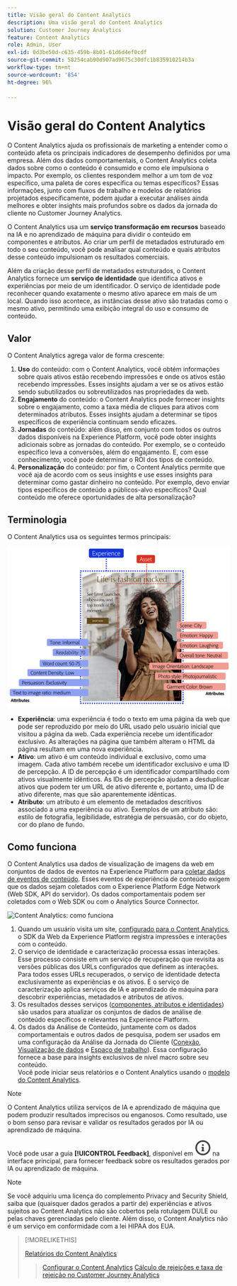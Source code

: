 ```yaml
---
title: Visão geral do Content Analytics
description: Uma visão geral do Content Analytics
solution: Customer Journey Analytics
feature: Content Analytics
role: Admin, User
exl-id: 0d3be50d-c635-459b-8b01-61d6d4ef0cdf
source-git-commit: 58254cab90d907ad9675c30dfc1b835910214b3a
workflow-type: tm+mt
source-wordcount: '854'
ht-degree: 96%

---
```


# Visão geral do Content Analytics

O Content Analytics ajuda os profissionais de marketing a entender como o conteúdo afeta os principais indicadores de desempenho definidos por uma empresa. Além dos dados comportamentais, o Content Analytics coleta dados sobre como o conteúdo é consumido e como ele impulsiona o impacto. Por exemplo, os clientes respondem melhor a um tom de voz específico, uma paleta de cores específica ou temas específicos? Essas informações, junto com fluxos de trabalho e modelos de relatórios projetados especificamente, podem ajudar a executar análises ainda melhores e obter insights mais profundos sobre os dados da jornada do cliente no Customer Journey Analytics.

O Content Analytics usa um **serviço transformação em recursos** baseado na IA e no aprendizado de máquina para dividir o conteúdo em componentes e atributos. Ao criar um perfil de metadados estruturado em todo o seu conteúdo, você pode analisar qual conteúdo e quais atributos desse conteúdo impulsionam os resultados comerciais.

Além da criação desse perfil de metadados estruturados, o Content Analytics fornece um **serviço de identidade** que identifica ativos e experiências por meio de um identificador. O serviço de identidade pode reconhecer quando exatamente o mesmo ativo aparece em mais de um local. Quando isso acontece, as instâncias desse ativo são tratadas como o mesmo ativo, permitindo uma exibição integral do uso e consumo de conteúdo.

## Valor

O Content Analytics agrega valor de forma crescente:

1. **Uso** do conteúdo: com o Content Analytics, você obtém informações sobre quais ativos estão recebendo impressões e onde os ativos estão recebendo impressões. Esses insights ajudam a ver se os ativos estão sendo subutilizados ou sobreutilizados nas propriedades da web.
1. **Engajamento** do conteúdo: o Content Analytics pode fornecer insights sobre o engajamento, como a taxa média de cliques para ativos com determinados atributos. Esses insights ajudam a determinar se tipos específicos de experiência continuam sendo eficazes.
1. **Jornadas** do conteúdo: além disso, em conjunto com todos os outros dados disponíveis na Experience Platform, você pode obter insights adicionais sobre as jornadas do conteúdo. Por exemplo, se o conteúdo específico leva a conversões, além do engajamento. E, com esse conhecimento, você pode determinar o ROI dos tipos de conteúdo.
1. **Personalização** do conteúdo: por fim, o Content Analytics permite que você aja de acordo com os seus insights e use esses insights para determinar como gastar dinheiro no conteúdo. Por exemplo, devo enviar tipos específicos de conteúdo a públicos-alvo específicos? Qual conteúdo me oferece oportunidades de alta personalização?

## Terminologia

O Content Analytics usa os seguintes termos principais:

![Ativos e experiências](/help/content-analytics/assets/content-analytics-experience-asset.png)

* **Experiência**: uma experiência é todo o texto em uma página da web que pode ser reproduzido por meio do URL usado pelo usuário inicial que visitou a página da web. Cada experiência recebe um identificador exclusivo. As alterações na página que também alteram o HTML da página resultam em uma nova experiência.
* **Ativo**: um ativo é um conteúdo individual e exclusivo, como uma imagem. Cada ativo também recebe um identificador exclusivo e uma ID de percepção. A ID de percepção é um identificador compartilhado com ativos visualmente idênticos. As IDs de percepção ajudam a desduplicar ativos que podem ter um URL de ativo diferente e, portanto, uma ID de ativo diferente, mas que são aparentemente idênticas.
* **Atributo**: um atributo é um elemento de metadados descritivos associado a uma experiência ou ativo. Exemplos de um atributo são: estilo de fotografia, legibilidade, estratégia de persuasão, cor do objeto, cor do plano de fundo.

## Como funciona

O Content Analytics usa dados de visualização de imagens da web em conjuntos de dados de eventos na Experience Platform para [coletar dados de eventos de conteúdo](config/datacollection.md). Esses eventos de experiência de conteúdo exigem que os dados sejam coletados com o Experience Platform Edge Network (Web SDK, API do servidor). Os dados comportamentais podem ser coletados com o Web SDK ou com o Analytics Source Connector.

![Content Analytics: como funciona](assets/aca-overview.gif)

1. Quando um usuário visita um site, [configurado para o Content Analytics](config/configuration.md), o SDK da Web da Experience Platform registra impressões e interações com o conteúdo.
1. O serviço de identidade e caracterização processa essas interações. Esse processo consiste em um serviço de recuperação que revisita as versões públicas dos URLs configurados que definem as interações. Para todos esses URLs recuperados, o serviço de identidade detecta exclusivamente as experiências e os ativos. E o serviço de caracterização aplica serviços de IA e aprendizado de máquina para descobrir experiências, metadados e atributos de ativos.
1. Os resultados desses serviços ([componentes, atributos e identidades](/help/content-analytics/report/components.md)) são usados para atualizar os conjuntos de dados de análise de conteúdo específicos e relevantes na Experience Platform.
1. Os dados da Análise de Conteúdo, juntamente com os dados comportamentais e outros dados de pesquisa, podem ser usados em uma configuração da Análise da Jornada do Cliente ([Conexão](/help/connections/overview.md), [Visualização de dados](/help/data-views/data-views.md) e [Espaço de trabalho](/help/analysis-workspace/home.md)). Essa configuração fornece a base para insights exclusivos de nível macro sobre seu conteúdo. <br/>Você pode iniciar seus relatórios e o Content Analytics usando o [modelo do Content Analytics](/help/content-analytics/report/report.md#template).


>[!NOTE]
>
>O Content Analytics utiliza serviços de IA e aprendizado de máquina que podem produzir resultados imprecisos ou enganosos. Como resultado, use o bom senso para revisar e validar os resultados gerados por IA ou aprendizado de máquina.
>
>Você pode usar a guia **[!UICONTROL Feedback]**, disponível em ![InfoOutline](/help/assets/icons/InfoOutline.svg) na interface principal, para fornecer feedback sobre os resultados gerados por IA ou aprendizado de máquina.
>

>[!NOTE]
>
>Se você adquiriu uma licença do complemento Privacy and Security Shield, saiba que (quaisquer dados gerados a partir de) experiências e ativos sujeitos ao Content Analytics não são cobertos pela rotulagem DULE ou pelas chaves gerenciadas pelo cliente. Além disso, o Content Analytics não é um serviço em conformidade com a lei HIPAA dos EUA.
>


>[!MORELIKETHIS]
>
>[Relatórios do Content Analytics](report/report.md)
>>[Configurar o Content Analytics](config/configuration.md)
>>[Cálculo de rejeições e taxa de rejeição no Customer Journey Analytics](https://experienceleaguecommunities.adobe.com/t5/adobe-analytics-blogs/calculating-bounces-amp-bounce-rate-in-adobe-customer-journey/ba-p/706446#M454)
>

